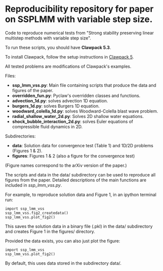 Reproducibility repository for paper on SSPLMM with variable step size.
=======================================================================

Code to reproduce numerical tests from "Strong stability preserving linear multistep methods with variable step size".

To run these scripts, you should have **Clawpack 5.3**.

To install Clawpack, follow the setup instructions in [Clawpack 5](http://clawpack.github.io/doc/installing.html#).

All tested problems are modifications of Clawpack's examples.

Files:

- **ssp_lmm_vss.py**: Main file containing scripts that produce the data and figures of the paper.
- **overridden_fun.py**: Pyclaw's overridden classes and functions.
- **advection_1d.py**: solves advection 1D equation.
- **burgers_1d.py**: solves Burgers 1D equation.
- **woodward_colella_1d.py**: solves Woodward-Colella blast wave problem.
- **radial_shallow_water_2d.py**: Solves 2D shallow water equations.
- **shock_bubble_interaction_2d.py**: solves Euler equations of compressible fluid dynamics in 2D.

Subdirectories:

- **data**: Solution data for convergence test (Table 1) and 1D/2D problems (Figures 1 & 2).
- **figures**: Figures 1 & 2 (also a figure for the convergence test)

(Figure names correspond to the arXiv version of the paper.)

The scripts and data in the data/ subdirectory can be used to reproduce all figures from the paper.
Detailed descriptions of the main functions are included in *ssp_lmm_vss.py*.

For example, to reproduce solution data and Figure 1, in an ipython terminal run:

    import ssp_lmm_vss
    ssp_lmm_vss.fig2_createdata()
    ssp_lmm_vss.plot_fig2()

This saves the solution data in a binary file (.pkl) in the data/ subdirectory and creates Figure 1 in the figures/ directory.

Provided the data exists, you can also just plot the figure:

    import ssp_lmm_vss
    ssp_lmm_vss.plot_fig2()

By default, this uses data stored in the subdirectory data/.
